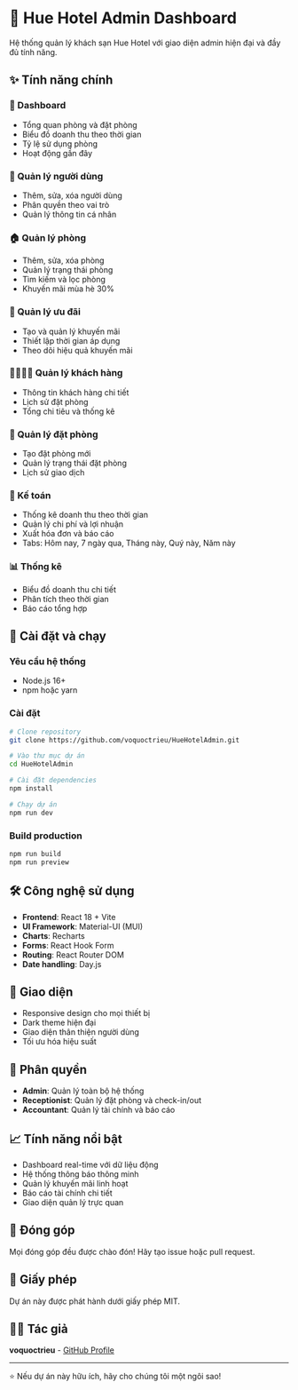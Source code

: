 # 🏨 Hue Hotel Admin Dashboard

Hệ thống quản lý khách sạn Hue Hotel với giao diện admin hiện đại và đầy đủ tính năng.

## ✨ Tính năng chính

### 🎯 Dashboard
- Tổng quan phòng và đặt phòng
- Biểu đồ doanh thu theo thời gian
- Tỷ lệ sử dụng phòng
- Hoạt động gần đây

### 👥 Quản lý người dùng
- Thêm, sửa, xóa người dùng
- Phân quyền theo vai trò
- Quản lý thông tin cá nhân

### 🏠 Quản lý phòng
- Thêm, sửa, xóa phòng
- Quản lý trạng thái phòng
- Tìm kiếm và lọc phòng
- Khuyến mãi mùa hè 30%

### 🎉 Quản lý ưu đãi
- Tạo và quản lý khuyến mãi
- Thiết lập thời gian áp dụng
- Theo dõi hiệu quả khuyến mãi

### 👨‍👩‍👧‍👦 Quản lý khách hàng
- Thông tin khách hàng chi tiết
- Lịch sử đặt phòng
- Tổng chi tiêu và thống kê

### 📅 Quản lý đặt phòng
- Tạo đặt phòng mới
- Quản lý trạng thái đặt phòng
- Lịch sử giao dịch

### 🧾 Kế toán
- Thống kê doanh thu theo thời gian
- Quản lý chi phí và lợi nhuận
- Xuất hóa đơn và báo cáo
- Tabs: Hôm nay, 7 ngày qua, Tháng này, Quý này, Năm này

### 📊 Thống kê
- Biểu đồ doanh thu chi tiết
- Phân tích theo thời gian
- Báo cáo tổng hợp

## 🚀 Cài đặt và chạy

### Yêu cầu hệ thống
- Node.js 16+ 
- npm hoặc yarn

### Cài đặt
```bash
# Clone repository
git clone https://github.com/voquoctrieu/HueHotelAdmin.git

# Vào thư mục dự án
cd HueHotelAdmin

# Cài đặt dependencies
npm install

# Chạy dự án
npm run dev
```

### Build production
```bash
npm run build
npm run preview
```

## 🛠️ Công nghệ sử dụng

- **Frontend**: React 18 + Vite
- **UI Framework**: Material-UI (MUI)
- **Charts**: Recharts
- **Forms**: React Hook Form
- **Routing**: React Router DOM
- **Date handling**: Day.js

## 📱 Giao diện

- Responsive design cho mọi thiết bị
- Dark theme hiện đại
- Giao diện thân thiện người dùng
- Tối ưu hóa hiệu suất

## 🔐 Phân quyền

- **Admin**: Quản lý toàn bộ hệ thống
- **Receptionist**: Quản lý đặt phòng và check-in/out
- **Accountant**: Quản lý tài chính và báo cáo

## 📈 Tính năng nổi bật

- Dashboard real-time với dữ liệu động
- Hệ thống thông báo thông minh
- Quản lý khuyến mãi linh hoạt
- Báo cáo tài chính chi tiết
- Giao diện quản lý trực quan

## 🤝 Đóng góp

Mọi đóng góp đều được chào đón! Hãy tạo issue hoặc pull request.

## 📄 Giấy phép

Dự án này được phát hành dưới giấy phép MIT.

## 👨‍💻 Tác giả

**voquoctrieu** - [GitHub Profile](https://github.com/voquoctrieu)

---

⭐ Nếu dự án này hữu ích, hãy cho chúng tôi một ngôi sao!
